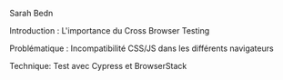 Sarah Bedn

Introduction : L'importance du Cross Browser Testing

Problématique : Incompatibilité CSS/JS dans les différents navigateurs

Technique: Test avec Cypress et BrowserStack

